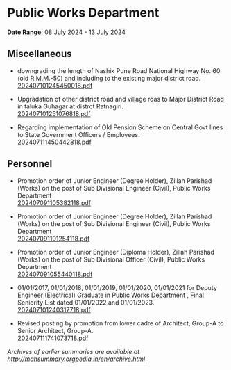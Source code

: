 # Public Works Department

**Date Range**: 08 July 2024 - 13 July 2024


## Miscellaneous
- downgrading the length of Nashik Pune Road National Highway No. 60 (old R.M.M.-50) and including to the existing major district road.\
  [202407101245450018.pdf](https://gr.maharashtra.gov.in/Site/Upload/Government%20Resolutions/English/202407101245450018.pdf)

- Upgradation of other district road and village roas to Major District Road in taluka Guhagar at distrct Ratnagiri.\
  [202407101251076818.pdf](https://gr.maharashtra.gov.in/Site/Upload/Government%20Resolutions/English/202407101251076818.pdf)

- Regarding implementation of Old Pension Scheme on Central Govt lines to State Government Officers / Employees.\
  [202407111450442818.pdf](https://gr.maharashtra.gov.in/Site/Upload/Government%20Resolutions/English/202407111450442818.pdf)

## Personnel
- Promotion order of Junior Engineer (Degree Holder), Zillah Parishad (Works) on the post of Sub Divisional Engineer (Civil), Public Works Department\
  [202407091105382118.pdf](https://gr.maharashtra.gov.in/Site/Upload/Government%20Resolutions/English/202407091105382118.pdf)

- Promotion order of Junior Engineer (Degree Holder), Zillah Parishad (Works) on the post of Sub Divisional Engineer (Civil), Public Works Department\
  [202407091101254118.pdf](https://gr.maharashtra.gov.in/Site/Upload/Government%20Resolutions/English/202407091101254118.pdf)

- Promotion order of Junior Engineer (Diploma Holder), Zillah Parishad (Works) on the post of Sub Divisional Officer (Civil), Public Works Department\
  [202407091055440118.pdf](https://gr.maharashtra.gov.in/Site/Upload/Government%20Resolutions/English/202407091055440118.pdf)

- 01/01/2017, 01/01/2018, 01/01/2019, 01/01/2020, 01/01/2021 for Deputy Engineer (Electrical) Graduate in Public Works Department , Final Seniority List dated 01/01/2022 and 01/01/2023.\
  [202407101240317718.pdf](https://gr.maharashtra.gov.in/Site/Upload/Government%20Resolutions/English/202407101240317718.pdf)

- Revised posting by promotion from lower cadre of Architect, Group-A to Senior Architect, Group-A.\
  [202407111741073718.pdf](https://gr.maharashtra.gov.in/Site/Upload/Government%20Resolutions/English/202407111741073718.pdf)


*Archives of earlier summaries are available at http://mahsummary.orgpedia.in/en/archive.html*